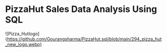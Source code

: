 # PizzaHut Sales Data Analysis Using SQL
![Pizza_Hutlogo]{https://github.com/Gourangsharma/PizzaHut.sql/blob/main/294_pizza_hut_new_logo.webp}

